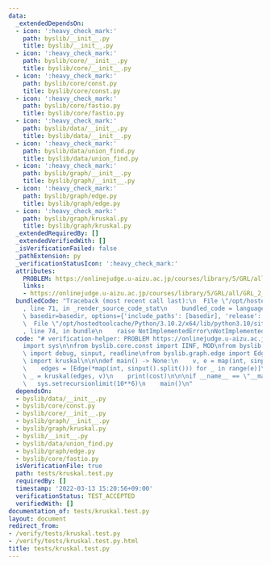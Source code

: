 ```yaml
---
data:
  _extendedDependsOn:
  - icon: ':heavy_check_mark:'
    path: byslib/__init__.py
    title: byslib/__init__.py
  - icon: ':heavy_check_mark:'
    path: byslib/core/__init__.py
    title: byslib/core/__init__.py
  - icon: ':heavy_check_mark:'
    path: byslib/core/const.py
    title: byslib/core/const.py
  - icon: ':heavy_check_mark:'
    path: byslib/core/fastio.py
    title: byslib/core/fastio.py
  - icon: ':heavy_check_mark:'
    path: byslib/data/__init__.py
    title: byslib/data/__init__.py
  - icon: ':heavy_check_mark:'
    path: byslib/data/union_find.py
    title: byslib/data/union_find.py
  - icon: ':heavy_check_mark:'
    path: byslib/graph/__init__.py
    title: byslib/graph/__init__.py
  - icon: ':heavy_check_mark:'
    path: byslib/graph/edge.py
    title: byslib/graph/edge.py
  - icon: ':heavy_check_mark:'
    path: byslib/graph/kruskal.py
    title: byslib/graph/kruskal.py
  _extendedRequiredBy: []
  _extendedVerifiedWith: []
  _isVerificationFailed: false
  _pathExtension: py
  _verificationStatusIcon: ':heavy_check_mark:'
  attributes:
    PROBLEM: https://onlinejudge.u-aizu.ac.jp/courses/library/5/GRL/all/GRL_2_A
    links:
    - https://onlinejudge.u-aizu.ac.jp/courses/library/5/GRL/all/GRL_2_A
  bundledCode: "Traceback (most recent call last):\n  File \"/opt/hostedtoolcache/Python/3.10.2/x64/lib/python3.10/site-packages/onlinejudge_verify/documentation/build.py\"\
    , line 71, in _render_source_code_stat\n    bundled_code = language.bundle(stat.path,\
    \ basedir=basedir, options={'include_paths': [basedir], 'release': True}).decode()\n\
    \  File \"/opt/hostedtoolcache/Python/3.10.2/x64/lib/python3.10/site-packages/onlinejudge_verify/languages/python.py\"\
    , line 74, in bundle\n    raise NotImplementedError\nNotImplementedError\n"
  code: "# verification-helper: PROBLEM https://onlinejudge.u-aizu.ac.jp/courses/library/5/GRL/all/GRL_2_A\n\
    import sys\n\nfrom byslib.core.const import IINF, MOD\nfrom byslib.core.fastio\
    \ import debug, sinput, readline\nfrom byslib.graph.edge import Edge\nfrom byslib.graph.kruskal\
    \ import kruskal\n\n\ndef main() -> None:\n    v, e = map(int, sinput().split())\n\
    \    edges = [Edge(*map(int, sinput().split())) for _ in range(e)]\n    cost,\
    \ _ = kruskal(edges, v)\n    print(cost)\n\n\nif __name__ == \"__main__\":\n \
    \   sys.setrecursionlimit(10**6)\n    main()\n"
  dependsOn:
  - byslib/data/__init__.py
  - byslib/core/const.py
  - byslib/core/__init__.py
  - byslib/graph/__init__.py
  - byslib/graph/kruskal.py
  - byslib/__init__.py
  - byslib/data/union_find.py
  - byslib/graph/edge.py
  - byslib/core/fastio.py
  isVerificationFile: true
  path: tests/kruskal.test.py
  requiredBy: []
  timestamp: '2022-03-13 15:20:56+09:00'
  verificationStatus: TEST_ACCEPTED
  verifiedWith: []
documentation_of: tests/kruskal.test.py
layout: document
redirect_from:
- /verify/tests/kruskal.test.py
- /verify/tests/kruskal.test.py.html
title: tests/kruskal.test.py
---
```


